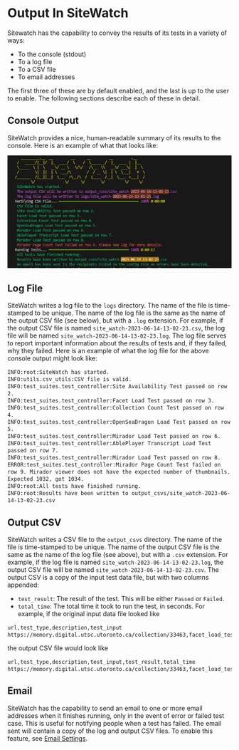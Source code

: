 # Output In SiteWatch
Sitewatch has the capability to convey the results of its tests in a variety of ways:
* To the console (stdout)
* To a log file
* To a CSV file
* To email addresses

The first three of these are by default enabled, and the last is up to the user to enable. The following sections describe each of these in detail.

## Console Output
SiteWatch provides a nice, human-readable summary of its results to the console. Here is an example of what that looks like:

![SiteWatch console output](assets/console_output.png)


## Log File
SiteWatch writes a log file to the `logs` directory. The name of the file is time-stamped to be unique. The name of the log file is the same as the name of the output CSV file (see below), but with a `.log` extension. For example, if the output CSV file is named `site_watch-2023-06-14-13-02-23.csv`, the log file will be named `site_watch-2023-06-14-13-02-23.log`. The log file serves to report important information about the results of tests and, if they failed, why they failed. Here is an example of what the log file for the above console output might look like:
```text
INFO:root:SiteWatch has started.
INFO:utils.csv_utils:CSV file is valid.
INFO:test_suites.test_controller:Site Availability Test passed on row 2.
INFO:test_suites.test_controller:Facet Load Test passed on row 3.
INFO:test_suites.test_controller:Collection Count Test passed on row 4.
INFO:test_suites.test_controller:OpenSeaDragon Load Test passed on row 5.
INFO:test_suites.test_controller:Mirador Load Test passed on row 6.
INFO:test_suites.test_controller:AblePlayer Transcript Load Test passed on row 7.
INFO:test_suites.test_controller:Mirador Load Test passed on row 8.
ERROR:test_suites.test_controller:Mirador Page Count Test failed on row 9. Mirador viewer does not have the expected number of thumbnails. Expected 1032, got 1034.
INFO:root:All tests have finished running.
INFO:root:Results have been written to output_csvs/site_watch-2023-06-14-13-02-23.csv
```


## Output CSV
SiteWatch writes a CSV file to the `output_csvs` directory. The name of the file is time-stamped to be unique. The name of the output CSV file is the same as the name of the log file (see above), but with a `.csv` extension. For example, if the log file is named `site_watch-2023-06-14-13-02-23.log`, the output CSV file will be named `site_watch-2023-06-14-13-02-23.csv`. The output CSV is a copy of the input test data file, but with two columns appended: 
* `test_result`: The result of the test. This will be either `Passed` or `Failed`.
* `total_time`: The total time it took to run the test, in seconds.
For example, if the original input data file looked like
```text
url,test_type,description,test_input
https://memory.digital.utsc.utoronto.ca/collection/33463,facet_load_test,test_subject_fact_exists,subject
```
the output CSV file would look like
```text
url,test_type,description,test_input,test_result,total_time
https://memory.digital.utsc.utoronto.ca/collection/33463,facet_load_test,test_subject_fact_exists,subject,Passed,0.39168238639831543
```


## Email
SiteWatch has the capability to send an email to one or more email addresses when it finishes running, only in the event of error or failed test case. This is useful for notifying people when a test has failed. The email sent will contain a copy of the log and output CSV files. To enable this feature, see [Email Settings](configuration.md#email-settings).

